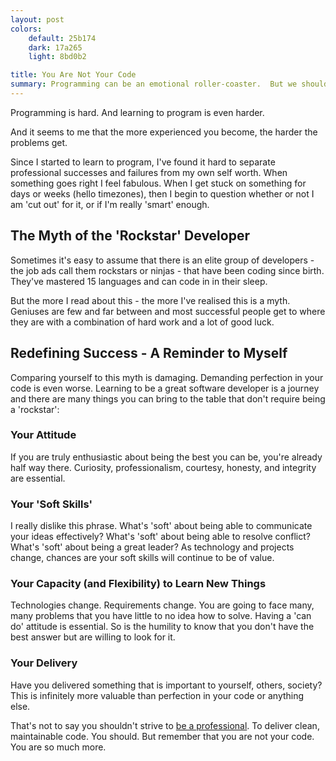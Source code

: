 ```yaml
---
layout: post
colors:
    default: 25b174
    dark: 17a265
    light: 8bd0b2

title: You Are Not Your Code
summary: Programming can be an emotional roller-coaster.  But we should remember that we are more than the code we produce.
---
```


Programming is hard. And learning to program is even harder.

And it seems to me that the more experienced you become, the harder the problems get.

Since I started to learn to program, I've found it hard to separate professional successes and failures from my own self worth.  When something goes right I feel fabulous.  When I get stuck on something for days or weeks (hello timezones), then I begin to question whether or not I am 'cut out' for it, or if I'm really 'smart' enough.

## The Myth of the 'Rockstar' Developer

Sometimes it's easy to assume that there is an elite group of developers - the job ads call them rockstars or ninjas - that have been coding since birth.  They've mastered 15 languages and can code in in their sleep.

But the more I read about this - the more I've realised this is a myth.  Geniuses are few and far between and most successful people get to where they are with a combination of hard work and a lot of good luck.

## Redefining Success - A Reminder to Myself

Comparing yourself to this myth is damaging.  Demanding perfection in your code is even worse.  Learning to be a great software developer is a journey and there are many things you can bring to the table that don't require being a 'rockstar':

### Your Attitude
If you are truly enthusiastic about being the best you can be, you're already half way there.  Curiosity, professionalism, courtesy, honesty, and integrity are essential.

### Your 'Soft Skills'
I really dislike this phrase.  What's 'soft' about being able to communicate your ideas effectively?  What's 'soft' about being able to resolve conflict?  What's 'soft' about being a great leader?  As technology and projects change, chances are your soft skills will continue to be of value.

### Your Capacity (and Flexibility) to Learn New Things
Technologies change.  Requirements change.  You are going to face many, many problems that you have little to no idea how to solve.  Having a 'can do' attitude is essential.  So is the humility to know that you don't have the best answer but are willing to look for it.

### Your Delivery
Have you delivered something that is important to yourself, others, society?  This is infinitely more valuable than perfection in your code or anything else.

That's not to say you shouldn't strive to [be a professional](https://www.youtube.com/watch?v=p0O1VVqRSK0).  To deliver clean, maintainable code.  You should.
But remember that you are not your code.  You are so much more.
